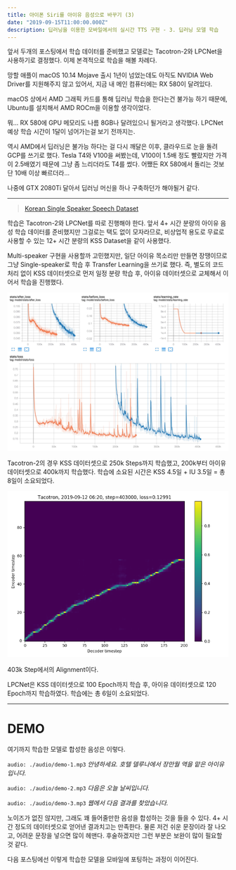 ```yaml
---
title: 아이폰 Siri를 아이유 음성으로 바꾸기 (3)
date: "2019-09-15T11:00:00.000Z"
description: 딥러닝을 이용한 모바일에서의 실시간 TTS 구현 - 3. 딥러닝 모델 학습
---
```


앞서 두개의 포스팅에서 학습 데이터를 준비했고 모델로는 Tacotron-2와 LPCNet을 사용하기로 결정했다. 이제 본격적으로 학습을 해볼 차례다.

망할 애플이 macOS 10.14 Mojave 출시 1년이 넘었는데도 아직도 NVIDIA Web Driver를 지원해주지 않고 있어서, 지금 내 메인 컴퓨터에는 RX 580이 달려있다.

macOS 상에서 AMD 그래픽 카드를 통해 딥러닝 학습을 한다는건 불가능 하기 때문에, Ubuntu를 설치해서 AMD ROCm을 이용할 생각이었다.

뭐... RX 580에 GPU 메모리도 나름 8GB나 달려있으니 될거라고 생각했다. LPCNet 예상 학습 시간이 1달이 넘어가는걸 보기 전까지는.

역시 AMD에서 딥러닝은 불가능 하다는 걸 다시 깨달은 이후, 클라우드로 눈을 돌려 GCP를 쓰기로 했다. Tesla T4와 V100을 써봤는데, V100이 1.5배 정도 빨랐지만 가격이 2.5배였기 때문에 그냥 좀 느리더라도 T4를 썼다. 어쨌든 RX 580에서 돌리는 것보단 10배 이상 빠르더라...

나중에 GTX 2080Ti 달아서 딥러닝 머신을 하나 구축하던가 해야될거 같다.

---

> [Korean Single Speaker Speech Dataset](https://www.kaggle.com/bryanpark/korean-single-speaker-speech-dataset)

학습은 Tacotron-2와 LPCNet를 따로 진행해야 한다. 앞서 4+ 시간 분량의 아이유 음성 학습 데이터를 준비했지만 그걸로는 택도 없이 모자라므로, 비상업적 용도로 무료로 사용할 수 있는 12+ 시간 분량의 KSS Dataset을 같이 사용했다.

Multi-speaker 구현을 사용할까 고민했지만, 일단 아이유 목소리만 만들면 장땡이므로 그냥 Single-speaker로 학습 후 Transfer Learning을 쓰기로 했다. 즉, 별도의 코드 처리 없이 KSS 데이터셋으로 먼저 일정 분량 학습 후, 아이유 데이터셋으로 교체해서 이어서 학습을 진행했다.

![Tacotron-2 TensorBoard](./images/tacotron-tensorboard.jpg)

Tacotron-2의 경우 KSS 데이터셋으로 250k Steps까지 학습했고, 200k부터 아이유 데이터셋으로 400k까지 학습했다. 학습에 소요된 시간은 KSS 4.5일 + IU 3.5일 = 총 8일이 소요되었다.

![Tacotron-2 Alignment](./images/tacotron-alignment.png)

403k Step에서의 Alignment이다.

LPCNet은 KSS 데이터셋으로 100 Epoch까지 학습 후, 아이유 데이터셋으로 120 Epoch까지 학습하였다. 학습에는 총 6일이 소요되었다.

---

DEMO
=====

여기까지 학습한 모델로 합성한 음성은 이렇다.

`audio: ./audio/demo-1.mp3`
_안녕하세요. 호텔 델루나에서 장만월 역을 맡은 아이유 입니다._

`audio: ./audio/demo-2.mp3`
_다음은 오늘 날씨입니다._

`audio: ./audio/demo-3.mp3`
_웹에서 다음 결과를 찾았습니다._


노이즈가 없진 않지만, 그래도 꽤 들어줄만한 음성을 합성하는 것을 들을 수 있다. 4+ 시간 정도의 데이터셋으로 얻어낸 결과치고는 만족한다. 물론 저건 쉬운 문장이라 잘 나오고, 어려운 문장을 넣으면 많이 헤맨다. 후술하겠지만 그런 부분은 보완이 많이 필요할 것 같다.

다음 포스팅에선 이렇게 학습한 모델을 모바일에 포팅하는 과정이 이어진다.
